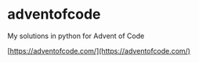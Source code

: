 # adventofcode

My solutions in python for Advent of Code 


[https://adventofcode.com/](https://adventofcode.com/)
